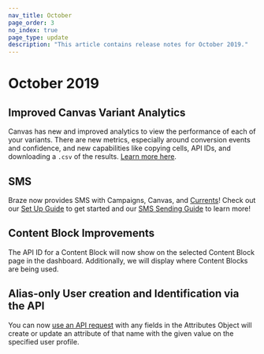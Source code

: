 ```yaml
---
nav_title: October
page_order: 3
no_index: true
page_type: update
description: "This article contains release notes for October 2019."
---
```


# October 2019

## Improved Canvas Variant Analytics

Canvas has new and improved analytics to view the performance of each of your variants. There are new metrics, especially around conversion events and confidence, and new capabilities like copying cells, API IDs, and downloading a `.csv` of the results. [Learn more here]({{site.baseurl}}/user_guide/engagement_tools/canvas/get_started/measuring_and_testing_with_canvas_analytics/#performance-breakdown-by-variant).

## SMS

Braze now provides SMS with Campaigns, Canvas, and [Currents]({{site.baseurl}}/user_guide/data_and_analytics/braze_currents/message_engagement_events/)! Check out our [Set Up Guide]({{site.baseurl}}/user_guide/onboarding_with_braze/sms_setup/) to get started and our [SMS Sending Guide]({{site.baseurl}}/user_guide/message_building_by_channel/sms/) to learn more!

## Content Block Improvements

The API ID for a Content Block will now show on the selected Content Block page in the dashboard. Additionally, we will display where Content Blocks are being used.

## Alias-only User creation and Identification via the API

You can now [use an API request]({{site.baseurl}}/api/endpoints/user_data/#user-attributes-object-specification) with any fields in the Attributes Object will create or update an attribute of that name with the given value on the specified user profile.
